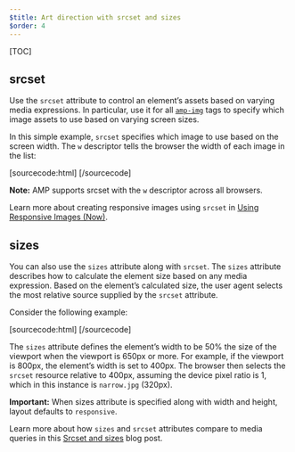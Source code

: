 ```yaml
---
$title: Art direction with srcset and sizes
$order: 4
---
```

[TOC]

## srcset

Use the `srcset` attribute to control an element’s assets
based on varying media expressions.
In particular, use it for all [`amp-img`](/docs/reference/amp-img.html) tags
to specify which image assets to use based on varying screen sizes.

In this simple example,
`srcset` specifies which image to use based on the screen width.
The `w` descriptor tells the browser the width
of each image in the list:

[sourcecode:html]
<amp-img
    src="wide.jpg"
    srcset="wide.jpg 640w,
           narrow.jpg 320w">
</amp-img>
[/sourcecode]

<aside class="note">
  <strong>Note:</strong>
  <span>AMP supports srcset with the <code>w</code> descriptor across all browsers.</span>
</aside>

Learn more about creating responsive images using `srcset`
in [Using Responsive Images (Now)](http://alistapart.com/article/using-responsive-images-now).

## sizes

You can also use the `sizes` attribute along with `srcset`.
The `sizes` attribute describes how to calculate the element size
based on any media expression.
Based on the element’s calculated size,
the user agent selects the most relative source supplied by the `srcset` attribute.

Consider the following example:

[sourcecode:html]
<amp-img
    src="wide.jpg"
    srcset="wide.jpg 640w,
           narrow.jpg 320w"
    sizes="(min-width: 650px) 50vw, 100vw">
</amp-img>
[/sourcecode]

The `sizes` attribute defines the element’s width to be 50% the size of the viewport
when the viewport is 650px or more.
For example, if the viewport is 800px,
the element’s width is set to 400px.
The browser then selects the `srcset` resource relative to 400px,
assuming the device pixel ratio is 1,
which in this instance is `narrow.jpg` (320px).

<aside class="caution">
  <strong>Important:</strong>
  <span>When sizes attribute is specified along with width and height,
layout defaults to <code>responsive</code>.</span>
</aside>

Learn more about how `sizes` and `srcset` attributes compare
to media queries in this
[Srcset and sizes](https://ericportis.com/posts/2014/srcset-sizes/) blog post.